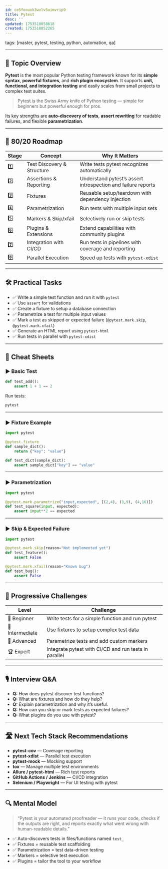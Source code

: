 ```yaml
---
id: ce5foouxk3wvlv5uimvrip9
title: Pytest
desc: ''
updated: 1753518058618
created: 1753518052265
---
```

tags: [master, pytest, testing, python, automation, qa]

---

## 📌 Topic Overview

**Pytest** is the most popular Python testing framework known for its **simple syntax**, **powerful fixtures**, and **rich plugin ecosystem**. It supports **unit, functional, and integration testing** and easily scales from small projects to complex test suites.

> Pytest is the Swiss Army knife of Python testing — simple for beginners but powerful enough for pros.

Its key strengths are **auto-discovery of tests**, **assert rewriting** for readable failures, and flexible **parametrization**.

---

## 🚀 80/20 Roadmap

| Stage | Concept                  | Why It Matters                                                 |
|-------|--------------------------|----------------------------------------------------------------|
| 1️⃣    | Test Discovery & Structure | Write tests pytest recognizes automatically                    |
| 2️⃣    | Assertions & Reporting   | Understand pytest’s assert introspection and failure reports  |
| 3️⃣    | Fixtures                | Reusable setup/teardown with dependency injection             |
| 4️⃣    | Parametrization         | Run tests with multiple input sets                             |
| 5️⃣    | Markers & Skip/xfail    | Selectively run or skip tests                                  |
| 6️⃣    | Plugins & Extensions    | Extend capabilities with community plugins                    |
| 7️⃣    | Integration with CI/CD  | Run tests in pipelines with coverage and reporting            |
| 8️⃣    | Parallel Execution      | Speed up tests with `pytest-xdist`                            |

---

## 🛠️ Practical Tasks

- ✅ Write a simple test function and run it with `pytest`  
- ✅ Use `assert` for validations  
- ✅ Create a fixture to setup a database connection  
- ✅ Parametrize a test for multiple input values  
- ✅ Mark a test as skipped or expected failure (`@pytest.mark.skip`, `@pytest.mark.xfail`)  
- ✅ Generate an HTML report using `pytest-html`  
- ✅ Run tests in parallel with `pytest-xdist`  

---

## 🧾 Cheat Sheets

### ▶️ Basic Test

```python
def test_add():
    assert 1 + 1 == 2
````

Run tests:

```bash
pytest
```

---

### ▶️ Fixture Example

```python
import pytest

@pytest.fixture
def sample_dict():
    return {"key": "value"}

def test_dict(sample_dict):
    assert sample_dict["key"] == "value"
```

---

### ▶️ Parametrization

```python
import pytest

@pytest.mark.parametrize("input,expected", [(2,4), (3,9), (4,16)])
def test_square(input, expected):
    assert input**2 == expected
```

---

### ▶️ Skip & Expected Failure

```python
import pytest

@pytest.mark.skip(reason="Not implemented yet")
def test_feature():
    assert False

@pytest.mark.xfail(reason="Known bug")
def test_bug():
    assert False
```

---

## 🎯 Progressive Challenges

| Level           | Challenge                                             |
| --------------- | ----------------------------------------------------- |
| 🥉 Beginner     | Write tests for a simple function and run pytest      |
| 🥈 Intermediate | Use fixtures to setup complex test data               |
| 🥇 Advanced     | Parametrize tests and add custom markers              |
| 🏆 Expert       | Integrate pytest with CI/CD and run tests in parallel |

---

## 🎙️ Interview Q\&A

* **Q:** How does pytest discover test functions?
* **Q:** What are fixtures and how do they help?
* **Q:** Explain parametrization and why it’s useful.
* **Q:** How can you skip or mark tests as expected failures?
* **Q:** What plugins do you use with pytest?

---

## 🛣️ Next Tech Stack Recommendations

* **pytest-cov** — Coverage reporting
* **pytest-xdist** — Parallel test execution
* **pytest-mock** — Mocking support
* **tox** — Manage multiple test environments
* **Allure / pytest-html** — Rich test reports
* **GitHub Actions / Jenkins** — CI/CD integration
* **Selenium / Playwright** — For UI testing with pytest

---

## 🔍 Mental Model

> “Pytest is your automated proofreader — it runs your code, checks if the outputs are right, and reports exactly what went wrong with human-readable details.”

* ✅ Auto-discovers tests in files/functions named `test_`
* ✅ Fixtures = reusable test scaffolding
* ✅ Parametrization = test data-driven testing
* ✅ Markers = selective test execution
* ✅ Plugins = tailor the tool to your workflow
